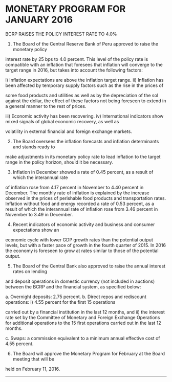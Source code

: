 # MONETARY PROGRAM FOR JANUARY 2016
 BCRP RAISES THE POLICY INTEREST RATE TO 4.0%

1. The Board of the Central Reserve Bank of Peru approved to raise the monetary policy

interest rate by 25 bps to 4.0 percent. This level of the policy rate is compatible with an
inflation that foresees that inflation will converge to the target range in 2016, but takes into
account the following factors:

i) Inflation expectations are above the inflation target range.
ii) Inflation has been affected by temporary supply factors such as the rise in the prices of

some food products and utilities as well as by the depreciation of the sol against the
dollar, the effect of these factors not being foreseen to extend in a general manner to the
rest of prices.

iii) Economic activity has been recovering.
iv) International indicators show mixed signals of global economic recovery, as well as

volatility in external financial and foreign exchange markets.

2. The Board oversees the inflation forecasts and inflation determinants and stands ready to

make adjustments in its monetary policy rate to lead inflation to the target range in the policy
horizon, should it be necessary.

3. Inflation in December showed a rate of 0.45 percent, as a result of which the interannual rate

of inflation rose from 4.17 percent in November to 4.40 percent in December. The monthly
rate of inflation is explained by the increase observed in the prices of perishable food
products and transportation rates. Inflation without food and energy recorded a rate of 0.53
percent, as a result of which the interannual rate of inflation rose from 3.46 percent in
November to 3.49 in December.

4. Recent indicators of economic activity and business and consumer expectations show an

economic cycle with lower GDP growth rates than the potential output levels, but with a
faster pace of growth in the fourth quarter of 2015. In 2016 the economy is foreseen to grow
at rates similar to those of the potential output.

5. The Board of the Central Bank also approved to raise the annual interest rates on lending

and deposit operations in domestic currency (not included in auctions) between the BCRP
and the financial system, as specified below:

a. Overnight deposits: 2.75 percent.
b. Direct repos and rediscount operations: i) 4.55 percent for the first 15 operations

carried out by a financial institution in the last 12 months, and ii) the interest rate set
by the Committee of Monetary and Foreign Exchange Operations for additional
operations to the 15 first operations carried out in the last 12 months.

c. Swaps: a commission equivalent to a minimum annual effective cost of 4.55 percent.

6. The Board will approve the Monetary Program for February at the Board meeting that will be

held on February 11, 2016.


-----

